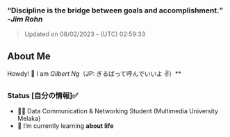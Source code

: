 ### **<q>Discipline is the bridge between goals and accomplishment.</q>** -<em>Jim Rohn</em>
> Updated on 08/02/2023 - (UTC) 02:59:33


## About Me

Howdy! 👋 I am *Gilbert Ng*（JP: ぎるばって呼んでいいよ ✌️）**

### Status [自分の情報]✅

- 🙍‍♂️ Data Communication & Networking Student (Multimedia University Melaka)
- 🌱 I’m currently learning **about life**


